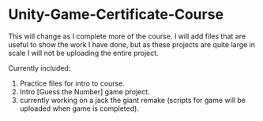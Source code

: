 # Unity-Game-Certificate-Course

This will change as I complete more of the course. I will add files that are useful to show the work I have done, but as these projects are quite large in scale I will not be uploading the entire project. 

Currently included:
1. Practice files for intro to course.
2. Intro [Guess the Number] game project.
3. currently working on a jack the giant remake (scripts for game will be uploaded when game is completed).
